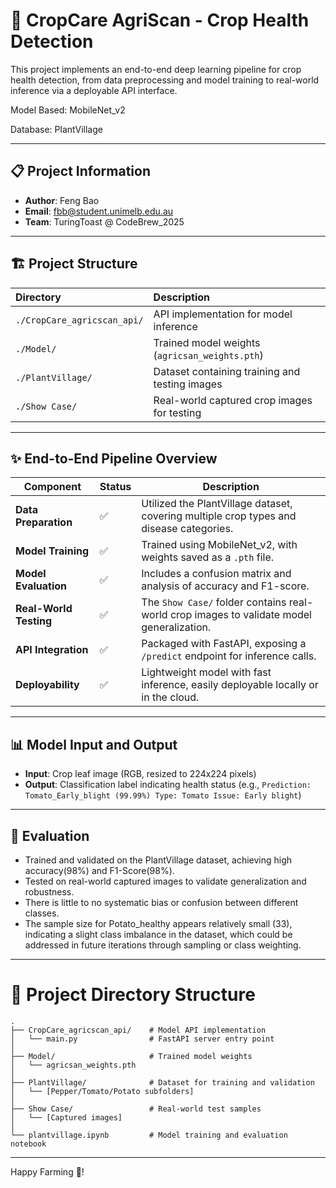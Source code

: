 # 🌱 CropCare AgriScan - Crop Health Detection

This project implements an end-to-end deep learning pipeline for crop health detection, from data preprocessing and model training to real-world inference via a deployable API interface.

Model Based: MobileNet_v2

Database: PlantVillage

---

## 📋 Project Information

- **Author**: Feng Bao
- **Email**: fbb@student.unimelb.edu.au
- **Team**: TuringToast @ CodeBrew_2025

---

## 🏗️ Project Structure

| Directory | Description |
|:-----|:-----|
| `./CropCare_agricscan_api/` | API implementation for model inference |
| `./Model/` | Trained model weights (`agricsan_weights.pth`) |
| `./PlantVillage/` | Dataset containing training and testing images |
| `./Show Case/` | Real-world captured crop images for testing |

---

## ✨ End-to-End Pipeline Overview

| Component            | Status | Description |
|----------------------|--------|-------------|
| **Data Preparation** | ✅     | Utilized the PlantVillage dataset, covering multiple crop types and disease categories. |
| **Model Training**   | ✅     | Trained using MobileNet_v2, with weights saved as a `.pth` file. |
| **Model Evaluation** | ✅     | Includes a confusion matrix and analysis of accuracy and F1-score. |
| **Real-World Testing** | ✅   | The `Show Case/` folder contains real-world crop images to validate model generalization. |
| **API Integration**  | ✅     | Packaged with FastAPI, exposing a `/predict` endpoint for inference calls. |
| **Deployability**    | ✅     | Lightweight model with fast inference, easily deployable locally or in the cloud. |

---


## 📊 Model Input and Output

- **Input**: Crop leaf image (RGB, resized to 224x224 pixels)
- **Output**: Classification label indicating health status (e.g., `Prediction: Tomato_Early_blight (99.99%) Type: Tomato Issue: Early blight`)

---

## 💪 Evaluation

- Trained and validated on the PlantVillage dataset, achieving high accuracy(98%) and F1-Score(98%).
- Tested on real-world captured images to validate generalization and robustness.
- There is little to no systematic bias or confusion between different classes.
- The sample size for Potato_healthy appears relatively small (33), indicating a slight class imbalance in the dataset, which could be addressed in future iterations through sampling or class weighting.

---

# 📂 Project Directory Structure

```
.
├── CropCare_agricscan_api/    # Model API implementation
│   └── main.py                # FastAPI server entry point
│
├── Model/                     # Trained model weights
│   └── agricsan_weights.pth
│
├── PlantVillage/              # Dataset for training and validation
│   └── [Pepper/Tomato/Potato subfolders]
│
├── Show Case/                 # Real-world test samples
│   └── [Captured images]
│
└── plantvillage.ipynb         # Model training and evaluation notebook
```

---

Happy Farming 💚!

